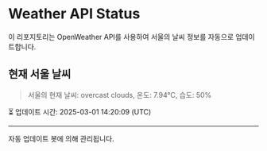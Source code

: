 
# Weather API Status

이 리포지토리는 OpenWeather API를 사용하여 서울의 날씨 정보를 자동으로 업데이트합니다.

## 현재 서울 날씨
> 서울의 현재 날씨: overcast clouds, 온도: 7.94°C, 습도: 50%

⏳ 업데이트 시간: 2025-03-01 14:20:09 (UTC)

---
자동 업데이트 봇에 의해 관리됩니다.
